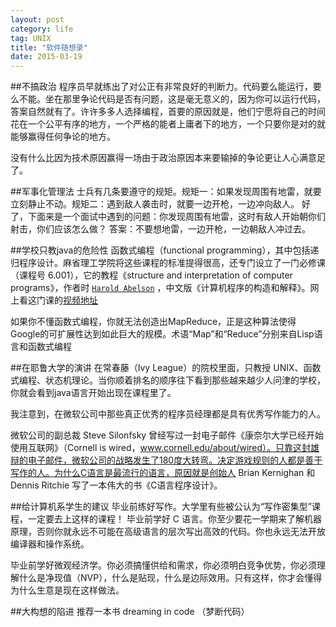 ```yaml
---
layout: post
category: life
tag: UNIX
title: "软件随想录"
date: 2015-03-19
---
```


##不搞政治
程序员早就练出了对公正有非常良好的判断力。代码要么能运行，要么不能。坐在那里争论代码是否有问题，这是毫无意义的，因为你可以运行代码，答案自然就有了。许许多多人选择编程，首要的原因就是，他们宁愿将自己的时间花在一个公平有序的地方，一个严格的能者上庸者下的地方，一个只要你是对的就能够赢得任何争论的地方。

没有什么比因为技术原因赢得一场由于政治原因本来要输掉的争论更让人心满意足了。

##军事化管理法
士兵有几条要遵守的规矩。规矩一：如果发现周围有地雷，就要立刻静止不动。规矩二：遇到敌人袭击时，就要一边开枪，一边冲向敌人。 好了，下面来是一个面试中遇到的问题：你发现周围有地雷，这时有敌人开始朝你们射击，你们应该怎么做？
答案：不要想地雷，一边开枪，一边朝敌人冲过去。

##学校只教java的危险性
函数式编程（functional programming），其中包括递归程序设计。麻省理工学院将这些课程的标准提得很高，还专门设立了一门必修课（课程号 6.001），它的教程《structure and interpretation of computer programs》，作者时 [`Harold Abelson`](https://en.wikipedia.org/wiki/Hal_Abelson) ，中文版《计算机程序的构造和解释》。网上看这门课的[视频地址](http://gropus.csail.mit.edu/mac/classes/6.001/abelson-sussman-lectures)

如果你不懂函数式编程，你就无法创造出MapReduce，正是这种算法使得Google的可扩展性达到如此巨大的规模。术语“Map”和“Reduce”分别来自Lisp语言和函数式编程

##在耶鲁大学的演讲
在常春藤（Ivy League）的院校里面，只教授 UNIX、函数式编程、状态机理论。当你顺着排名的顺序往下看到那些越来越少人问津的学校，你就会看到java语言开始出现在课程里了。

我注意到，在微软公司中那些真正优秀的程序员经理都是具有优秀写作能力的人。

微软公司的副总裁 Steve Silonfsky 曾经写过一封电子邮件《康奈尔大学已经开始使用互联网》（Cornell is wired，www.cornell.edu/about/wired）。只靠这封雄辩的电子邮件，微软公司的战略发生了180度大转弯。决定游戏规则的人都是善于写作的人。为什么C语言是最流行的语言，原因就是创始人 Brian Kernighan 和 Dennis Ritchie 写了一本伟大的书《C语言程序设计》。

##给计算机系学生的建议
 毕业前练好写作。大学里有些被公认为“写作密集型”课程，一定要去上这样的课程！
毕业前学好 C 语言。你至少要花一学期来了解机器原理，否则你就永远不可能在高级语言的层次写出高效的代码。你也永远无法开放编译器和操作系统。

毕业前学好微观经济学。你必须搞懂供给和需求，你必须明白竞争优势，你必须理解什么是净现值（NVP），什么是贴现，什么是边际效用。只有这样，你才会懂得为什么生意是现在这样做法。

##大构想的陷进
 推荐一本书 dreaming in code （梦断代码）